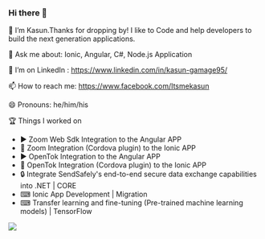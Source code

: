 ### Hi there 👋

🔭 I’m Kasun.Thanks for dropping by! I like to Code and help developers to build the next generation applications.

💬 Ask me about: Ionic, Angular, C#, Node.js Application

🤔 I’m on LinkedIn : https://www.linkedin.com/in/kasun-gamage95/

📫 How to reach me: https://www.facebook.com/Itsmekasun

😄 Pronouns: he/him/his

🏆 Things I worked on

- ▶ Zoom Web Sdk Integration to the Angular APP
- 📱 Zoom Integration (Cordova plugin) to the Ionic APP
- ▶ OpenTok Integration to the Angular APP
- 📱 OpenTok Integration (Cordova plugin) to the Ionic APP
- 🔒 Integrate SendSafely's end-to-end secure data exchange capabilities into .NET | CORE
- ⌨ Ionic App Development | Migration
- ⌨ Transfer learning and fine-tuning (Pre-trained machine learning models) | TensorFlow 

![](https://media3.giphy.com/media/du3J3cXyzhj75IOgvA/giphy.gif)
